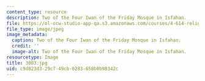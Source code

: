 ```yaml
---
content_type: resource
description: Two of the Four Iwan of the Friday Mosque in Isfahan.
file: https://ol-ocw-studio-app-qa.s3.amazonaws.com/courses/4-614-religious-architecture-and-islamic-cultures-fall-2002/c9d823d329c749cb0283658b0b98342c_3003.jpg
file_type: image/jpeg
image_metadata:
  caption: Two of the Four Iwan of the Friday Mosque in Isfahan.
  credit: ''
  image-alt: Two of the Four Iwan of the Friday Mosque in Isfahan.
resourcetype: Image
title: 3003.jpg
uid: c9d823d3-29c7-49cb-0283-658b0b98342c
---
```

